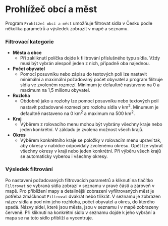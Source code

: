 # Prohlížeč obcí a měst

Program `Prohlížeč obcí a měst` umožňuje filtrovat sídla v Česku podle několika parametrů a výsledek zobrazit v mapě a seznamu.

### Filtrovací kategorie
* **Města a obce**
  * Při zakliknutí políčka dojde k filitrování příslušného typu sídla. Vždy musí být vybrán alespoň jeden z nich, případně oba najednou.
* **Počet obyvatel**
  * Pomocí posuvníku nebo zápisu do textových polí lze nastavit minimální a maximální požadovaný počet obyvatel a program filitruje sídla ve zvoleném rozmezí.
    Minimum je defaultně nastaveno na 0 a maximum na 1,5 milionu obyvatel. 
* **Rozloha**
  * Obdobně jako u rozlohy lze pomocí posuvníku nebo textových polí nastavit požadované rozmezí pro rozlohu sídla v km<sup>2</sup>.
    Minumum je defaultně nastaveno na 0 km<sup>2</sup> a maximum na 500 km<sup>2</sup>.
* **Kraj**
  * Výběrem z rolovacího menu mohou být vybrány všechny kraje nebo jeden konkrétní. V základu je zvolena možnost všech krajů.
* **Okres**
  * Výběrem konkrétního kraje se položky v rolovacím menu upraví tak, aby okresy v nabídce odpovídaly zvolenému okresu. Opět lze vybrat
    všechny okresy v kraji nebo jeden konkrétní. Při výběru všech krajů se automaticky vyberou i všechny okresy.

### Výsledek filtrování
Po nastavení požadovaných filtrovacích parametrů a kliknutí na tlačítko `Filtrovat` se vybraná sídla zobrazí v seznamu v pravé části a zároveň v mapě.
Pro přiblížení mapy a detailnější zobrazení vyfiltrovaných měst je potřeba zmáčknout `Filtrovat` dvakrát nebo třikrát. V seznamu je zobrazen název sídla
a pod ním jeho rozhloha, počet obyvatel a okres, do kterého spadá. Názvy sídel, které jsou města, jsou v seznamu i v mapě zobrazeny červeně. Při kliknutí
na konkrétní sídlo v seznamu dojde k jeho vybrání a mapa se na toto sídlo přiblíží a vycentruje.
